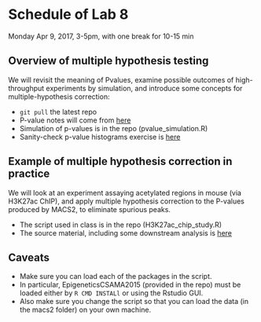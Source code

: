 # Schedule of Lab 8

Monday Apr 9, 2017, 3-5pm, with one break for 10-15 min

## Overview of multiple hypothesis testing

We will revisit the meaning of Pvalues, examine possible outcomes of high-throughput experiments by simulation, and introduce some concepts for multiple-hypothesis correction:
 - `git pull` the latest repo 
 - P-value notes will come from [here](https://github.com/jtleek/advdatasci/blob/gh-pages/lecture_notes/multipletesting/index.Rmd)
 - Simulation of p-values is in the repo (pvalue_simulation.R)
 - Sanity-check p-value histograms exercise is [here](http://varianceexplained.org/statistics/interpreting-pvalue-histogram/) 


## Example of multiple hypothesis correction in practice

We will look at an experiment assaying acetylated regions in mouse (via H3K27ac ChIP), and apply multiple hypothesis correction to the P-values produced by MACS2, to eliminate spurious peaks.
- The script used in class is in the repo (H3K27ac_chip_study.R)
- The source material, including some downstream analysis is [here](https://www.bioconductor.org/help/course-materials/2015/CSAMA2015/lab/Epigenetics_and_Chip_seqLab.pdf)

## Caveats
- Make sure you can load each of the packages in the script. 
- In particular, EpigeneticsCSAMA2015 (provided in the repo) must be loaded either by `R CMD INSTALl` or using the Rstudio GUI.
- Also make sure you change the script so that you can load the data (in the macs2 folder) on your own machine.





